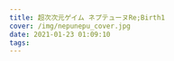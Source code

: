 ```yaml
---
title: 超次次元ゲイム ネプテューヌRe;Birth1
cover: /img/nepunepu_cover.jpg
date: 2021-01-23 01:09:10
tags:
---
```

